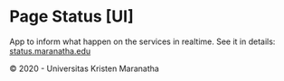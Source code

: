 # Page Status [UI]

App to inform what happen on the services in realtime. See it in details: [status.maranatha.edu](https://status.maranatha.edu)

&copy; 2020 - Universitas Kristen Maranatha
